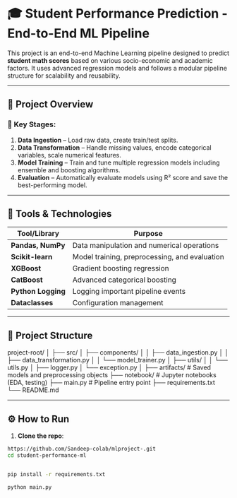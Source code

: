 
# 🎓 Student Performance Prediction - End-to-End ML Pipeline

This project is an end-to-end Machine Learning pipeline designed to predict **student math scores** based on various socio-economic and academic factors. It uses advanced regression models and follows a modular pipeline structure for scalability and reusability.

---

## 🚀 Project Overview

### 📌 Key Stages:
1. **Data Ingestion** – Load raw data, create train/test splits.
2. **Data Transformation** – Handle missing values, encode categorical variables, scale numerical features.
3. **Model Training** – Train and tune multiple regression models including ensemble and boosting algorithms.
4. **Evaluation** – Automatically evaluate models using R² score and save the best-performing model.

---

## 🧰 Tools & Technologies

| Tool/Library         | Purpose |
|----------------------|---------|
| **Pandas, NumPy**     | Data manipulation and numerical operations |
| **Scikit-learn**      | Model training, preprocessing, and evaluation |
| **XGBoost**           | Gradient boosting regression |
| **CatBoost**          | Advanced categorical boosting |
| **Python Logging**    | Logging important pipeline events |
| **Dataclasses**       | Configuration management |

---

## 📂 Project Structure

project-root/
│
├── src/
│ ├── components/
│ │ ├── data_ingestion.py
│ │ ├── data_transformation.py
│ │ └── model_trainer.py
│ ├── utils/
│ │ └── utils.py
│ ├── logger.py
│ └── exception.py
│
├── artifacts/ # Saved models and preprocessing objects
├── notebook/ # Jupyter notebooks (EDA, testing)
├── main.py # Pipeline entry point
├── requirements.txt
└── README.md




---

## ⚙️ How to Run

1. **Clone the repo**:
```bash
https://github.com/Sandeep-colab/mlproject-.git
cd student-performance-ml


pip install -r requirements.txt

python main.py
